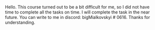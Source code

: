Hello. This course turned out to be a bit difficult for me, so I did not have time to complete all the tasks on time. I will complete the task in the near future. You сan write to me in discord: bigMialkovskyi # 0616. Thanks for understanding.